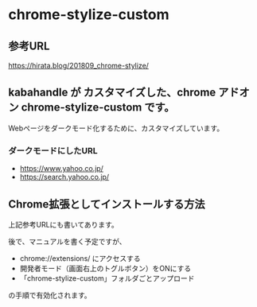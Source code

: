 # chrome-stylize-custom

## 参考URL

https://hirata.blog/201809_chrome-stylize/

## kabahandle が カスタマイズした、chrome アドオン chrome-stylize-custom です。

Webページをダークモード化するために、カスタマイズしています。

### ダークモードにしたURL

  - https://www.yahoo.co.jp/
  - https://search.yahoo.co.jp/

## Chrome拡張としてインストールする方法

上記参考URLにも書いてあります。

後で、マニュアルを書く予定ですが、

  - chrome://extensions/ にアクセスする
  - 開発者モード（画面右上のトグルボタン）をONにする
  - 「chrome-stylize-custom」フォルダごとアップロード

の手順で有効化されます。
